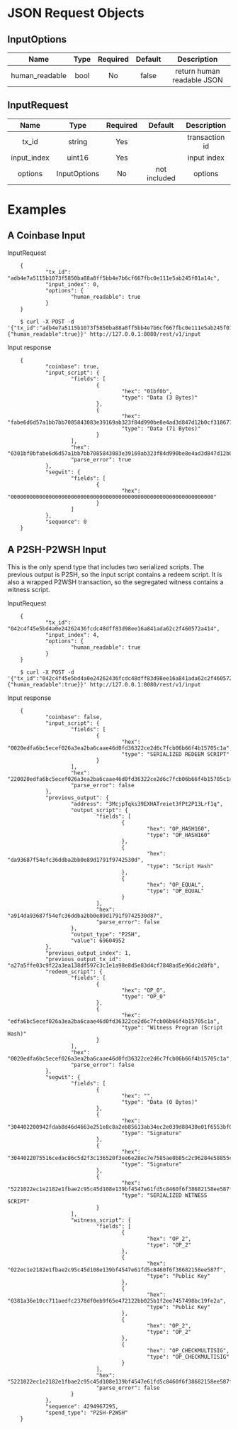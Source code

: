 # JSON Request Objects

## InputOptions

Name | Type | Required | Default | Description
:---:|:---:|:---:|:---:|:---:
human_readable | bool | No | false | return human readable JSON

## InputRequest

Name | Type | Required | Default | Description
:---:|:---:|:---:|:---:|:---:
tx_id | string | Yes | | transaction id
input_index | uint16 | Yes | | input index
options | InputOptions | No | not included | options

# Examples

## A Coinbase Input

InputRequest

        {
                "tx_id": "adb4e7a5115b1073f5850ba88a8ff5bb4e7b6cf667fbc0e111e5ab245f01a14c",
                "input_index": 0,
                "options": {
                        "human_readable": true
                }
        }

        $ curl -X POST -d '{"tx_id":"adb4e7a5115b1073f5850ba88a8ff5bb4e7b6cf667fbc0e111e5ab245f01a14c","input_index":0,"options":{"human_readable":true}}' http://127.0.0.1:8080/rest/v1/input

Input response

        {
                "coinbase": true,
                "input_script": {
                        "fields": [
                                {
                                        "hex": "01bf0b",
                                        "type": "Data (3 Bytes)"
                                },
                                {
                                        "hex": "fabe6d6d57a1bb7bb7085843083e39169ab323f84d990be8e4ad3d847d12b0cf3186778701000000000000000d650800a802a60000000000000000e7b57407042f736c7573682f",
                                        "type": "Data (71 Bytes)"
                                }
                        ],
                        "hex": "0301bf0bfabe6d6d57a1bb7bb7085843083e39169ab323f84d990be8e4ad3d847d12b0cf3186778701000000000000000d650800a802a60000000000000000e7b57407042f736c7573682f",
                        "parse_error": true
                },
                "segwit": {
                        "fields": [
                                {
                                        "hex": "0000000000000000000000000000000000000000000000000000000000000000"
                                }
                        ]
                },
                "sequence": 0
        }

## A P2SH-P2WSH Input

This is the only spend type that includes two serialized scripts. The previous output is P2SH, so the input script contains a redeem script.
It is also a wrapped P2WSH transaction, so the segregated witness contains a witness script.

InputRequest

        {
                "tx_id": "042c4f45e5bd4a0e24262436fcdc48dff83d98ee16a841ada62c2f460572a414",
                "input_index": 4,
                "options": {
                        "human_readable": true
                }
        }

        $ curl -X POST -d '{"tx_id":"042c4f45e5bd4a0e24262436fcdc48dff83d98ee16a841ada62c2f460572a414","input_index":4,"options":{"human_readable":true}}' http://127.0.0.1:8080/rest/v1/input

Input response

        {
                "coinbase": false,
                "input_script": {
                        "fields": [
                                {
                                        "hex": "0020edfa6bc5ecef026a3ea2ba6caae46d0fd36322ce2d6c7fcb06b66f4b15705c1a",
                                        "type": "SERIALIZED REDEEM SCRIPT"
                                }
                        ],
                        "hex": "220020edfa6bc5ecef026a3ea2ba6caae46d0fd36322ce2d6c7fcb06b66f4b15705c1a",
                        "parse_error": false
                },
                "previous_output": {
                        "address": "3McjpTqks39EXHATreiet3fPt2P13Lrf1q",
                        "output_script": {
                                "fields": [
                                        {
                                                "hex": "OP_HASH160",
                                                "type": "OP_HASH160"
                                        },
                                        {
                                                "hex": "da93687f54efc36ddba2bb0e89d1791f9742530d",
                                                "type": "Script Hash"
                                        },
                                        {
                                                "hex": "OP_EQUAL",
                                                "type": "OP_EQUAL"
                                        }
                                ],
                                "hex": "a914da93687f54efc36ddba2bb0e89d1791f9742530d87",
                                "parse_error": false
                        },
                        "output_type": "P2SH",
                        "value": 69604952
                },
                "previous_output_index": 1,
                "previous_output_tx_id": "a27a5ffe03c9f22a3ea138df597c3c1e1a98e8d5e83d4cf7848ad5e96dc2d8fb",
                "redeem_script": {
                        "fields": [
                                {
                                        "hex": "OP_0",
                                        "type": "OP_0"
                                },
                                {
                                        "hex": "edfa6bc5ecef026a3ea2ba6caae46d0fd36322ce2d6c7fcb06b66f4b15705c1a",
                                        "type": "Witness Program (Script Hash)"
                                }
                        ],
                        "hex": "0020edfa6bc5ecef026a3ea2ba6caae46d0fd36322ce2d6c7fcb06b66f4b15705c1a",
                        "parse_error": false
                },
                "segwit": {
                        "fields": [
                                {
                                        "hex": "",
                                        "type": "Data (0 Bytes)"
                                },
                                {
                                        "hex": "304402200942fdab8d46d4663e251e8c8a2eb85613ab34ec2e039d88430e01f6553bf0290220656bee7fa241861e063c4c7927626921165e360bf17731220ebc54a9d4e36d2701",
                                        "type": "Signature"
                                },
                                {
                                        "hex": "3044022075516cedac86c5d2f3c136520f3ee6e28ec7e7585ae0b85c2c96284e58855c210220620e18b5f08bc4f1472f6e969bc389ce6a67c953107ace9256353707b03517a001",
                                        "type": "Signature"
                                },
                                {
                                        "hex": "5221022ec1e2182e1fbae2c95c45d108e139bf4547e61fd5c8460f6f38682158ee587f210381a36e10cc711aedfc2378df0eb9f65e472122bb025b1f2ee7457498bc19fe2a52ae",
                                        "type": "SERIALIZED WITNESS SCRIPT"
                                }
                        ],
                        "witness_script": {
                                "fields": [
                                        {
                                                "hex": "OP_2",
                                                "type": "OP_2"
                                        },
                                        {
                                                "hex": "022ec1e2182e1fbae2c95c45d108e139bf4547e61fd5c8460f6f38682158ee587f",
                                                "type": "Public Key"
                                        },
                                        {
                                                "hex": "0381a36e10cc711aedfc2378df0eb9f65e472122bb025b1f2ee7457498bc19fe2a",
                                                "type": "Public Key"
                                        },
                                        {
                                                "hex": "OP_2",
                                                "type": "OP_2"
                                        },
                                        {
                                                "hex": "OP_CHECKMULTISIG",
                                                "type": "OP_CHECKMULTISIG"
                                        }
                                ],
                                "hex": "5221022ec1e2182e1fbae2c95c45d108e139bf4547e61fd5c8460f6f38682158ee587f210381a36e10cc711aedfc2378df0eb9f65e472122bb025b1f2ee7457498bc19fe2a52ae",
                                "parse_error": false
                        }
                },
                "sequence": 4294967295,
                "spend_type": "P2SH-P2WSH"
        }

